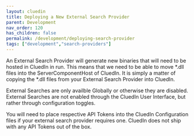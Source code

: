 ```yaml
---
layout: cluedin
title: Deploying a New External Search Provider
parent: Development
nav_order: 120
has_children: false
permalink: /development/deploying-search-provider
tags: ["development","search-providers"]
---
```


An External Search Provider will generate new binaries that will need to be hosted in CluedIn in run. This means that we need to be able to move *.dll files into the ServerComponentHost of CluedIn. It is simply a matter of copying the *.dll files from your External Search Provider into CluedIn. 

External Searches are only availble Globally or otherwise they are disabled. External Searches are not enabled through the CluedIn User Interface, but rather through configuration toggles. 

You will need to place respective API Tokens into the CluedIn Configuration files if your external search provider requires one. CluedIn does not ship with any API Tokens out of the box.
